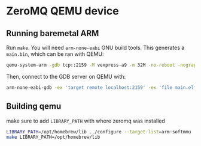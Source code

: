 # ZeroMQ QEMU device

## Running baremetal ARM

Run `make`. You will need `arm-none-eabi` GNU build tools. This generates a `main.bin`, which can be ran with QEMU:
``` sh
qemu-system-arm -gdb tcp::2159 -M vexpress-a9 -m 32M -no-reboot -nographic -monitor telnet:127.0.0.1:1234,server,nowait -kernel main.bin
```

Then, connect to the GDB server on QEMU with:
``` sh
arm-none-eabi-gdb -ex 'target remote localhost:2159' -ex 'file main.elf'
```

## Building qemu

make sure to add `LIBRARY_PATH` with where zeromq was installed
```sh
LIBRARY_PATH=/opt/homebrew/lib ../configure --target-list=arm-softmmu 
make LIBRARY_PATH=/opt/homebrew/lib
```
